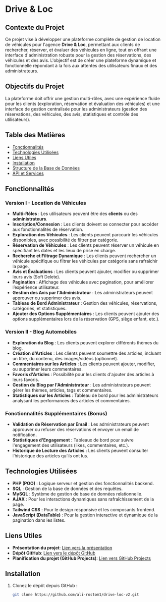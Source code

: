 # **Drive & Loc**

## **Contexte du Projet**

Ce projet vise à développer une plateforme complète de gestion de location de véhicules pour l'agence **Drive & Loc**, permettant aux clients de rechercher, réserver, et évaluer des véhicules en ligne, tout en offrant une interface d'administration robuste pour la gestion des réservations, des véhicules et des avis. L'objectif est de créer une plateforme dynamique et fonctionnelle répondant à la fois aux attentes des utilisateurs finaux et des administrateurs.

## **Objectifs du Projet**

La plateforme doit offrir une gestion multi-rôles, avec une expérience fluide pour les clients (exploration, réservation et évaluation des véhicules) et une interface de gestion centralisée pour les administrateurs (gestion des réservations, des véhicules, des avis, statistiques et contrôle des utilisateurs).

## **Table des Matières**
- [Fonctionnalités](#fonctionnalités)
- [Technologies Utilisées](#technologies-utilisées)
- [Liens Utiles](#liens-utiles)
- [Installation](#installation)
- [Structure de la Base de Données](#structure-de-la-base-de-données)
- [API et Services](#api-et-services)

## **Fonctionnalités**

### **Version I - Location de Véhicules**
- **Multi-Rôles** : Les utilisateurs peuvent être des **clients** ou des **administrateurs**.
- **Inscription/Connexion** : Les clients doivent se connecter pour accéder aux fonctionnalités de réservation.
- **Exploration des Véhicules** : Les clients peuvent parcourir les véhicules disponibles, avec possibilité de filtrer par catégorie.
- **Réservation de Véhicules** : Les clients peuvent réserver un véhicule en spécifiant les dates et les lieux de prise en charge.
- **Recherche et Filtrage Dynamique** : Les clients peuvent rechercher un véhicule spécifique ou filtrer les véhicules par catégorie sans rafraîchir la page.
- **Avis et Évaluations** : Les clients peuvent ajouter, modifier ou supprimer leurs avis (Soft Delete).
- **Pagination** : Affichage des véhicules avec pagination, pour améliorer l’expérience utilisateur.
- **Gestion des Avis par l'Administrateur** : Les administrateurs peuvent approuver ou supprimer des avis.
- **Tableau de Bord Administrateur** : Gestion des véhicules, réservations, catégories, et statistiques.
- **Ajouter des Options Supplémentaires** : Les clients peuvent ajouter des options supplémentaires lors de la réservation (GPS, siège enfant, etc.).

### **Version II - Blog Automobiles**
- **Exploration du Blog** : Les clients peuvent explorer différents thèmes du blog.
- **Création d'Articles** : Les clients peuvent soumettre des articles, incluant un titre, du contenu, des images/vidéos (optionnel).
- **Commentaires sur les Articles** : Les clients peuvent ajouter, modifier, ou supprimer leurs commentaires.
- **Favoris d'Articles** : Possibilité pour les clients d'ajouter des articles à leurs favoris.
- **Gestion du Blog par l'Administrateur** : Les administrateurs peuvent gérer les thèmes, articles, tags et commentaires.
- **Statistiques sur les Articles** : Tableau de bord pour les administrateurs analysant les performances des articles et commentaires.

### **Fonctionnalités Supplémentaires (Bonus)**
- **Validation de Réservation par Email** : Les administrateurs peuvent approuver ou refuser des réservations et envoyer un email de notification.
- **Statistiques d'Engagement** : Tableaux de bord pour suivre l'engagement des utilisateurs (likes, commentaires, etc.).
- **Historique de Lecture des Articles** : Les clients peuvent consulter l’historique des articles qu’ils ont lus.

## **Technologies Utilisées**
- **PHP (POO)** : Logique serveur et gestion des fonctionnalités backend.
- **SQL** : Gestion de la base de données et des requêtes.
- **MySQL** : Système de gestion de base de données relationnelle.
- **AJAX** : Pour les interactions dynamiques sans rafraîchissement de la page.
- **Tailwind CSS** : Pour le design responsive et les composants frontend.
- **JavaScript (DataTable)** : Pour la gestion interactive et dynamique de la pagination dans les listes.

## **Liens Utiles**
- **Présentation du projet**: [Lien vers la présentation](https://www.canva.com/design/DAGbXekC2EI/4NZi7RTYZRhUzZWjFMHn_Q/edit?utm_content=DAGbXekC2EI&utm_campaign=designshare&utm_medium=link2&utm_source=sharebutton)
- **Dépôt GitHub**: [Lien vers le dépôt GitHub](https://github.com/ali-rostom1/drive-loc-v2)
- **Planification du projet (GitHub Projects)**: [Lien vers GitHub Projects](https://github.com/users/ali-rostom1/projects/7)

## **Installation**

1. Clonez le dépôt depuis GitHub :
   ```bash
   git clone https://github.com/ali-rostom1/drive-loc-v2.git
